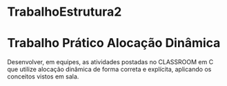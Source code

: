 # TrabalhoEstrutura2

# Trabalho Prático Alocação Dinâmica
Desenvolver, em equipes, as atividades postadas no CLASSROOM em C que utilize alocação dinâmica de forma correta e explícita, aplicando os conceitos vistos em sala.

